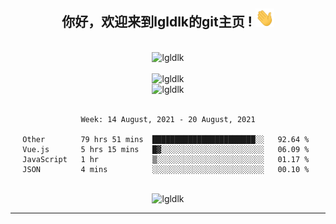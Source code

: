 <div align="center">
<h2> 你好，欢迎来到lgldlk的git主页 ! <img src="https://github.com/lgldlk/lgldlk/blob/main/gifs/Hi.gif" width="30px"></h2>
</div>

<div align="center">
 </br>
 <img src="http://aiitapp.cn:8091/?color=rgba(37,144,118,1)&shadowColor=rgba(12,16,20,1)&fontSize=120&&shadowOffsetX=9&shadowOffsetY=11" height="26px" alt="lgldlk" />
 </br>

   </br>
 <img src="https://github-readme-stats.vercel.app/api?username=lgldlk&show_icons=true&theme=gotham&locale=cn" alt="lgldlk" />
 

</br>

<img  src="http://github-readme-stats.vercel.app/api/top-langs/?username=lgldlk&show_icons=true&theme=gotham&locale=cn&layout=compact" alt="lgldlk"/>  
</br>
</br>

<!--START_SECTION:waka-->
```text
Week: 14 August, 2021 - 20 August, 2021

Other        79 hrs 51 mins  ███████████████████████░░   92.64 % 
Vue.js       5 hrs 15 mins   █▓░░░░░░░░░░░░░░░░░░░░░░░   06.09 % 
JavaScript   1 hr            ▒░░░░░░░░░░░░░░░░░░░░░░░░   01.17 % 
JSON         4 mins          ░░░░░░░░░░░░░░░░░░░░░░░░░   00.10 % 
```
<!--END_SECTION:waka-->

 </br>
  <img src="https://visitor-badge.glitch.me/badge?page_id=lgldlk" alt="lgldlk" />

---

 

